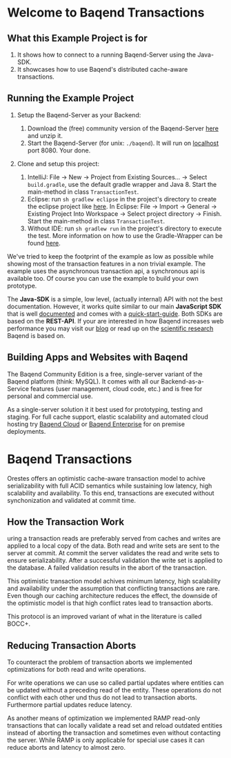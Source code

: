 Welcome to Baqend Transactions
=======

What this Example Project is for
--------
1. It shows how to connect to a running Baqend-Server using the Java-SDK.
2. It showcases how to use Baqend's distributed cache-aware transactions.

Running the Example Project
--------
1. Setup the Baqend-Server as your Backend:
	1.  Download the (free) community version of the Baqend-Server [here](http://www.baqend.com/product.html#download) and unzip it.
	2. Start the Baqend-Server (for unix: `./baqend`). It will run on [localhost](http://localhost:8080/dashboard/) port 8080. Your done.

2. Clone and setup this project:
	1. IntelliJ: File -> New -> Project from Existing Sources... -> Select `build.gradle`, use the default gradle wrapper and Java 8. Start the main-method in class `TransactionTest`.
	2. Eclipse: run `sh gradlew eclipse` in the project's directory to create the eclipse project like [here](http://stackoverflow.com/questions/10722773/import-existing-gradle-git-project-into-eclipse-for-example-hibernate-orm). In Eclipse: File -> Import -> General -> Existing Project Into Workspace -> Select project directory -> Finish. Start the main-method in class `TransactionTest`.
	3. Without IDE: run `sh gradlew run` in the project's directory to execute the test. More information on how to use the Gradle-Wrapper can be found [here](https://docs.gradle.org/current/userguide/gradle_wrapper.html).

We've tried to keep the footprint of the example as low as possible while showing most of the transaction features in a non trivial example. The example uses the asynchronous transaction api, a synchronous api is available too. Of course you can use the example to build your own prototype.

The **Java-SDK** is a simple, low level, (actually internal) API with not the best documentation. However, it works quite similar to our main **JavaScript SDK** that is well [documented](http://www.baqend.com/guide/) and comes with a [quick-start-guide](http://www.baqend.com/guide/gettingstarted/). Both SDKs are based on the **REST-API**. If your are interested in how Baqend increases web performance you may visit our [blog](http://blog.baqend.com/post/139788321880/bringing-web-performance-to-the-next-level-an) or read up on the [scientific research](http://www.baqend.com/#final-remark) Baqend is based on.

Building Apps and Websites with Baqend
----------
The Baqend Community Edition is a free, single-server variant of the Baqend platform (think: MySQL). It comes with all our Backend-as-a-Service features (user management, cloud code, etc.) and is free for personal and commercial use.

As a single-server solution it it best used for prototyping, testing and staging. For full cache support, elastic scalability and automated cloud hosting try [Baqend Cloud](http://www.baqend.com/product.html#pricing) or [Baqend Enterprise](http://www.baqend.com/product.html#enterprise) for on premise deployments.

Baqend Transactions
=======
Orestes offers an optimistic cache-aware transaction model to achive serializability with full ACID semantics while sustaining low latency, high scalability and availability. To this end, transactions are executed without synchonization and validated at commit time.

How the Transaction Work
-----------
uring a transaction reads are preferably served from caches and writes are applied to a local copy of the data. Both read and write sets are sent to the server at commit. At commit the server validates the read and write sets to ensure serializability. After a successful validation the write set is applied to the database. A failed validation results in the abort of the transaction.

This optimistic transaction model achives minimum latency, high scalability and availability under the assumption that conflicting transactions are rare. Even though our caching architecture reduces the effect, the downside of the optimistic model is that high conflict rates lead to transaction aborts.

This protocol is an improved variant of what in the literature is called BOCC+.

Reducing Transaction Aborts
---------
To counteract the problem of transaction aborts we implemented optimizations for both read and write operations.

For write operations we can use so called partial updates where entities can be updated without a preceding read of the entity. These operations do not conflict with each other und thus do not lead to transaction aborts. Furthermore partial updates reduce latency.

As another means of optimization we implemented RAMP read-only transactions that can locally validate a read set and reload outdated entities instead of aborting the transaction and sometimes even without contacting the server. While RAMP is only applicable for special use cases it can reduce aborts and latency to almost zero.